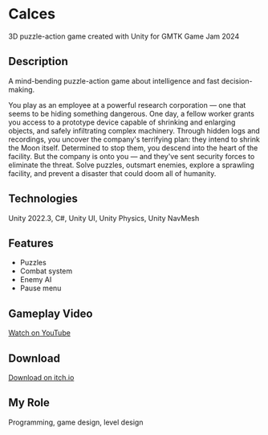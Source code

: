 # Calces
3D puzzle-action game created with Unity for GMTK Game Jam 2024

## Description
A mind-bending puzzle-action game about intelligence and fast decision-making.

You play as an employee at a powerful research corporation — one that seems to be hiding something dangerous. One day, a fellow worker grants you access to a prototype device capable of shrinking and enlarging objects, and safely infiltrating complex machinery. Through hidden logs and recordings, you uncover the company's terrifying plan: they intend to shrink the Moon itself. Determined to stop them, you descend into the heart of the facility. But the company is onto you — and they've sent security forces to eliminate the threat. Solve puzzles, outsmart enemies, explore a sprawling facility, and prevent a disaster that could doom all of humanity.

## Technologies
Unity 2022.3, C#, Unity UI, Unity Physics, Unity NavMesh

## Features
- Puzzles
- Combat system
- Enemy AI
- Pause menu

## Gameplay Video
[Watch on YouTube](https://youtu.be/Wi3PLreIPLM)

## Download
[Download on itch.io](https://d1spercia.itch.io/calces)

## My Role
Programming, game design, level design
